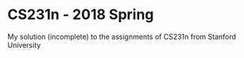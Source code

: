 # CS231n - 2018 Spring
My solution (incomplete) to the assignments of CS231n from Stanford University
